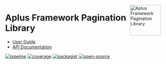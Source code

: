 <a href="https://gitlab.com/aplus-framework/libraries/pagination"><img src="https://gitlab.com/aplus-framework/libraries/pagination/-/raw/master/guide/image.png" alt="Aplus Framework Pagination Library" align="right" width="100"></a>

# Aplus Framework Pagination Library

- [User Guide](https://docs.aplus-framework.com/guides/libraries/pagination/index.html)
- [API Documentation](https://docs.aplus-framework.com/packages/pagination.html)

[![pipeline](https://gitlab.com/aplus-framework/libraries/pagination/badges/master/pipeline.svg)](https://gitlab.com/aplus-framework/libraries/pagination/-/pipelines?scope=branches)
[![coverage](https://gitlab.com/aplus-framework/libraries/pagination/badges/master/coverage.svg?job=test:php)](https://aplus-framework.gitlab.io/libraries/pagination/coverage/)
[![packagist](https://img.shields.io/packagist/v/aplus/pagination)](https://packagist.org/packages/aplus/pagination)
[![open-source](https://img.shields.io/badge/open--source-donate-magenta)](https://www.paypal.com/donate/?hosted_button_id=NGBNW5PY4VSJ4)
